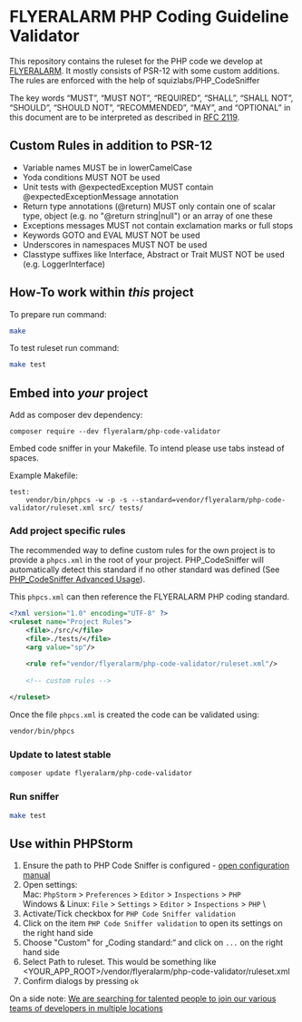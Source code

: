 # FLYERALARM PHP Coding Guideline Validator


This repository contains the ruleset for the PHP code we develop at [FLYERALARM](https://flyeralarm.com). 
It mostly consists of PSR-12 with some custom additions. The rules are enforced with the help of squizlabs/PHP_CodeSniffer

The key words “MUST”, “MUST NOT”, “REQUIRED”, “SHALL”, “SHALL NOT”, “SHOULD”,
“SHOULD NOT”, “RECOMMENDED”, “MAY”, and “OPTIONAL” in this document are to be
interpreted as described in [RFC 2119](http://www.ietf.org/rfc/rfc2119.txt).

## Custom Rules in addition to PSR-12

* Variable names MUST be in lowerCamelCase
* Yoda conditions MUST NOT be used
* Unit tests with @expectedException MUST contain @expectedExceptionMessage annotation
* Return type annotations (@return) MUST only contain one of scalar type, object (e.g. no "@return string|null") or 
an array of one these
* Exceptions messages MUST not contain exclamation marks or full stops
* Keywords GOTO and EVAL MUST NOT be used
* Underscores in namespaces MUST NOT be used
* Classtype suffixes like Interface, Abstract or Trait MUST NOT be used (e.g. LoggerInterface)


## How-To work within *this* project
To prepare run command:
```bash
make
```

To test ruleset run command:
```bash
make test
```


## Embed into *your* project

Add as composer dev dependency:
```
composer require --dev flyeralarm/php-code-validator
```

Embed code sniffer in your Makefile. To intend please use tabs instead of spaces.

Example Makefile:
```make
test:
	vendor/bin/phpcs -w -p -s --standard=vendor/flyeralarm/php-code-validator/ruleset.xml src/ tests/
```

### Add project specific rules
The recommended way to define custom rules for the own project is to provide a ```phpcs.xml``` in the root of your
project.
PHP_CodeSniffer will automatically detect this standard if no other standard was defined (See [PHP_CodeSniffer Advanced Usage](https://github.com/squizlabs/PHP_CodeSniffer/wiki/Advanced-Usage#using-a-default-configuration-file)).

This ```phpcs.xml``` can then reference the FLYERALARM PHP coding standard.
```xml
<?xml version="1.0" encoding="UTF-8" ?>
<ruleset name="Project Rules">
    <file>./src/</file>
    <file>./tests/</file>
    <arg value="sp"/>

    <rule ref="vendor/flyeralarm/php-code-validator/ruleset.xml"/>
    
    <!-- custom rules -->
    
</ruleset>
```

Once the file ```phpcs.xml``` is created the code can be validated using:
```bash
vendor/bin/phpcs
```

### Update to latest stable

```bash
composer update flyeralarm/php-code-validator
```


### Run sniffer
```bash
make test
```


## Use within PHPStorm
1) Ensure the path to PHP Code Sniffer is configured - [open configuration manual](https://confluence.jetbrains.com/display/PhpStorm/PHP+Code+Sniffer+in+PhpStorm#PHPCodeSnifferinPhpStorm-1.1.SpecifyingthepathtoPHPCodeSniffer) 
2) Open settings: \
   Mac: `PhpStorm` > `Preferences` > `Editor` > `Inspections` > `PHP` \
   Windows & Linux: `File` > `Settings` > `Editor` > `Inspections` > `PHP` \
3) Activate/Tick checkbox for `PHP Code Sniffer validation`
4) Click on the item `PHP Code Sniffer validation` to open its settings on the right hand side
5) Choose "Custom" for „Coding standard:“ and click on `...` on the right hand side
6) Select Path to ruleset. This would be something like <YOUR_APP_ROOT>/vendor/flyeralarm/php-code-validator/ruleset.xml
7) Confirm dialogs by pressing `ok`


On a side note: [We are searching for talented people to join our various teams of developers in multiple locations](https://karriere.flyeralarm.com/jobs)
